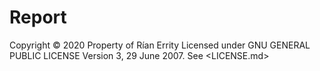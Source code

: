 # Report

Copyright © 2020 Property of Rían Errity Licensed under GNU GENERAL PUBLIC LICENSE Version 3, 29 June 2007. See <LICENSE.md>

